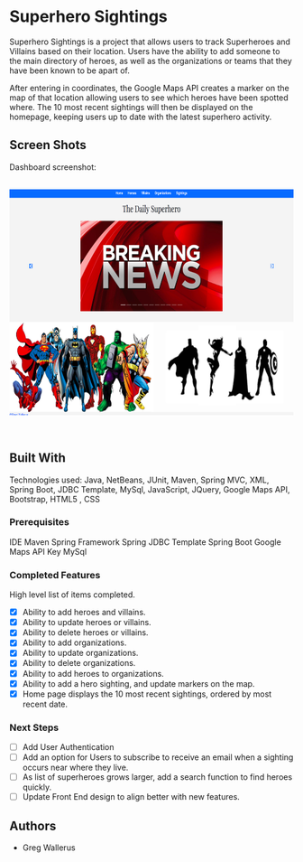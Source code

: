 # Superhero Sightings

Superhero Sightings is a project that allows users to track Superheroes and Villains based on their location. Users have the ability to add someone to the main directory of heroes, as well as the organizations or teams that they have been known to be apart of.

After entering in coordinates, the Google Maps API creates a marker on the map of that location allowing users to see which heroes have been spotted where.
The 10 most recent sightings will then be displayed on the homepage, keeping users up to date with the latest superhero activity.

## Screen Shots

Dashboard screenshot:
<p>
<br>
<img src="Homepage.png" height="400px">
</p>
<br>

## Built With

Technologies used: Java, NetBeans, JUnit, Maven, Spring MVC, XML, Spring Boot, JDBC Template, MySql, JavaScript, JQuery, Google Maps API, Bootstrap, HTML5 , CSS

### Prerequisites

IDE 
Maven
Spring Framework
Spring JDBC Template
Spring Boot
Google Maps API Key
MySql 

### Completed Features

High level list of items completed.

- [x] Ability to add heroes and villains.
- [x] Ability to update heroes or villains.
- [x] Ability to delete heroes or villains.
- [x] Ability to add organizations.
- [x] Ability to update organizations.
- [x] Ability to delete organizations.
- [x] Ability to add heroes to organizations.
- [x] Ability to add a hero sighting, and update markers on the map.
- [x] Home page displays the 10 most recent sightings, ordered by most recent date.

### Next Steps

- [ ] Add User Authentication
- [ ] Add an option for Users to subscribe to receive an email when a sighting           occurs near where they live.
- [ ] As list of superheroes  grows larger, add a search function to find heroes
      quickly.
- [ ] Update Front End design to align better with new features.   
## Authors

* Greg Wallerus
